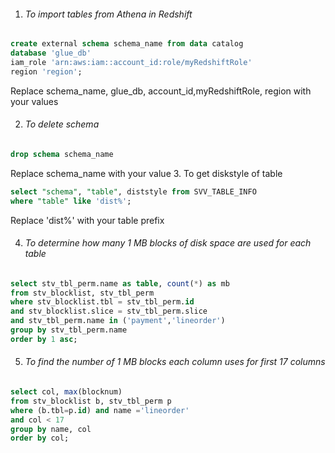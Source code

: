 1. ###### To import tables from Athena in Redshift
```sql
create external schema schema_name from data catalog 
database 'glue_db' 
iam_role 'arn:aws:iam::account_id:role/myRedshiftRole' 
region 'region';
```
Replace schema_name, glue_db, account_id,myRedshiftRole, region with your values

2. ###### To delete schema 
```sql
drop schema schema_name
```
Replace schema_name with your value
3. To get diskstyle of table
```sql
select "schema", "table", diststyle from SVV_TABLE_INFO
where "table" like 'dist%';
```
Replace 'dist%' with your table prefix

4. ###### To determine how many 1 MB blocks of disk space are used for each table
```sql
select stv_tbl_perm.name as table, count(*) as mb
from stv_blocklist, stv_tbl_perm
where stv_blocklist.tbl = stv_tbl_perm.id
and stv_blocklist.slice = stv_tbl_perm.slice
and stv_tbl_perm.name in ('payment','lineorder')
group by stv_tbl_perm.name
order by 1 asc;
```
5. ###### To find the number of 1 MB blocks each column uses for first 17 columns
```sql
select col, max(blocknum)
from stv_blocklist b, stv_tbl_perm p
where (b.tbl=p.id) and name ='lineorder'
and col < 17
group by name, col
order by col;
```
